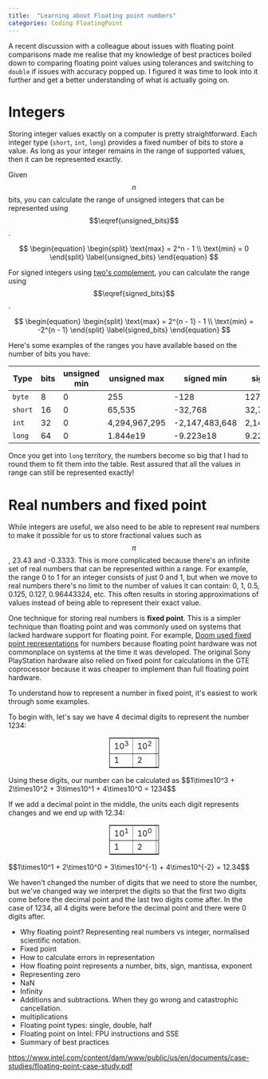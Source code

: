```yaml
---
title:  "Learning about Floating point numbers"
categories: Coding FloatingPoint
---
```


A recent discussion with a colleague about issues with floating point comparisons made me realise that my knowledge of best practices boiled down to comparing floating point values using tolerances and switching to `double` if issues with accuracy popped up. I figured it was time to look into it further and get a better understanding of what is actually going on.

Integers
========

Storing integer values exactly on a computer is pretty straightforward. Each integer type (`short`, `int`, `long`) provides a fixed number of bits to store a value. As long as your integer remains in the range of supported values, then it can be represented exactly.

Given $$n$$ bits, you can calculate the range of unsigned integers that can be represented using $$\eqref{unsigned_bits}$$.

$$ \begin{equation}
\begin{split}
\text{max} = 2^n - 1 \\
\text{min} = 0
\end{split} \label{unsigned_bits}
\end{equation} $$

For signed integers using [two's complement](https://en.wikipedia.org/wiki/Two%27s_complement), you can calculate the range using $$\eqref{signed_bits}$$.

$$ \begin{equation}
\begin{split}
\text{max} = 2^{n - 1} - 1 \\
\text{min} = -2^{n - 1}
\end{split} \label{signed_bits}
\end{equation} $$

Here's some examples of the ranges you have available based on the number of bits you have:

| Type    | bits | unsigned min | unsigned max  | signed min     | signed max    |
| ------- | ---- | ------------ | ------------- | -------------- | ------------- |
| `byte`  | 8    | 0            | 255           | -128           | 127           |
| `short` | 16   | 0            | 65,535        | -32,768        | 32,767        |
| `int`   | 32   | 0            | 4,294,967,295 | -2,147,483,648 | 2,147,483,647 |
| `long`  | 64   | 0            | 1.844e19      | -9.223e18      | 9.223e18      |

Once you get into `long` territory, the numbers become so big that I had to round them to fit them into the table. Rest assured that all the values in range can still be represented exactly!

Real numbers and fixed point
============================

While integers are useful, we also need to be able to represent real numbers to make it possible for us to store fractional values such as $$\pi$$, 23.43 and -0.3333. This is more complicated because there's an infinite set of real numbers that can be represented within a range. For example, the range 0 to 1 for an integer consists of just 0 and 1, but when we move to real numbers there's no limit to the number of values it can contain: 0, 1, 0.5, 0.125, 0.127, 0.96443324, etc. This often results in storing approximations of values instead of being able to represent their exact value.

One technique for storing real numbers is **fixed point**. This is a simpler technique than floating point and was commonly used on systems that lacked hardware support for floating point. For example, [Doom used fixed point representations](https://doomwiki.org/wiki/Fixed_point) for numbers because floating point hardware was not commonplace on systems at the time it was developed. The original Sony PlayStation hardware also relied on fixed point for calculations in the GTE coprocessor because it was cheaper to implement than full floating point hardware.

To understand how to represent a number in fixed point, it's easiest to work through some examples.

To begin with, let's say we have 4 decimal digits to represent the number 1234:
<table border="1" style="width: 100px; margin-left:auto; margin-right:auto;">
<tr>
    <td>10<sup>3</sup></td>
    <td>10<sup>2</sup></td>
    <td>10<sup>1</sup></td>
    <td>10<sup>0</sup></td>
</tr>
<tr><td>1</td><td>2</td><td>3</td><td>4</td></tr>
</table>
Using these digits, our number can be calculated as $$1\times10^3 + 2\times10^2 + 3\times10^1 + 4\times10^0 = 1234$$

If we add a decimal point in the middle, the units each digit represents changes and we end up with 12.34:
<table border="1" style="width: 100px; margin-left:auto; margin-right:auto;">
<tr>
    <td>10<sup>1</sup></td>
    <td>10<sup>0</sup></td>
    <td>.</td>
    <td>10<sup>-1</sup></td>
    <td>10<sup>-2</sup></td>
</tr>
<tr><td>1</td><td>2</td><td>.</td><td>3</td><td>4</td></tr>
</table>
$$1\times10^1 + 2\times10^0 + 3\times10^{-1} + 4\times10^{-2} = 12.34$$

We haven't changed the number of digits that we need to store the number, but we've changed way we interpret the digits so that the first two digits come before the decimal point and the last two digits come after. In the case of 1234, all 4 digits were before the decimal point and there were 0 digits after.

* Why floating point? Representing real numbers vs integer, normalised scientific notation.
* Fixed point
* How to calculate errors in representation
* How floating point represents a number, bits, sign, mantissa, exponent
* Representing zero
* NaN
* Infinity
* Additions and subtractions. When they go wrong and catastrophic cancellation.
* multiplications
* Floating point types: single, double, half
* Floating point on Intel: FPU instructions and SSE
* Summary of best practices

https://www.intel.com/content/dam/www/public/us/en/documents/case-studies/floating-point-case-study.pdf